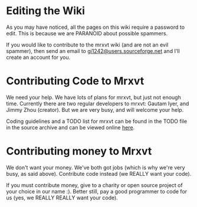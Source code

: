 # Editing the Wiki #

As you may have noticed, all the pages on this wiki require a password to edit. This is because we are PARANOID about possible spammers.

If you would like to contribute to the mrxvt wiki (and are not an evil spammer), then send an email to [gi1242@users.sourceforge.net](mailto:gi1242@users.sourceforge.net) and I'll create an account for you.

# Contributing Code to Mrxvt #

We need your help. We have lots of plans for mrxvt, but just not enough time. Currently there are two regular developers to mrxvt: Gautam Iyer, and Jimmy Zhou (creator). But we are very busy, and will welcome your help.

Coding guidelines and a TODO list for mrxvt can be found in the TODO file in the source archive and can be viewed online [here](http://materm.svn.sourceforge.net/viewvc/materm/mrxvt05b/TODO?view=markup).

# Contributing money to Mrxvt #

We don't want your money. We've both got jobs (which is why we're very busy, as said above). Contribute code instead (we REALLY want your code).

If you must contribute money, give to a charity or open source project of your choice in our name :). Better still, pay a good programmer to code for us (yes, we REALLY REALLY want your code).